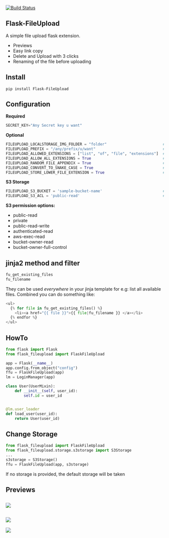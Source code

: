 [![Build Status](https://travis-ci.org/Speedy1991/Flask-FileUpload.svg?branch=master)](https://travis-ci.org/Speedy1991/Flask-FileUpload)

Flask-FileUpload
----------------

A simple file upload flask extension.

- Previews
- Easy link copy
- Delete and Upload with 3 clicks
- Renaming of the file before uploading

Install
-------

```pip install Flask-FileUpload```

Configuration
-------------
__Required__
```python
SECRET_KEY="Any Secret key u want"
```

__Optional__

```python
FILEUPLOAD_LOCALSTORAGE_IMG_FOLDER = "folder"                         # Where to store the images if used the default LocalStorage
FILEUPLOAD_PREFIX = "/any/prefix/u/want"                              # Blueprint prefix
FILEUPLOAD_ALLOWED_EXTENSIONS = ["list", "of", "file", "extensions"]  # Allow only these extensions
FILEUPLOAD_ALLOW_ALL_EXTENSIONS = True                                # Allow all extensions
FILEUPLOAD_RANDOM_FILE_APPENDIX = True                                # Append a random 6 hash string to selected file
FILEUPLOAD_CONVERT_TO_SNAKE_CASE = True                               # Converts filenames to snake_case
FILEUPLOAD_STORE_LOWER_FILE_EXTENSION = True                          # Lowers fileextension before storing 
```

__S3 Storage__
```python
FILEUPLOAD_S3_BUCKET = 'sample-bucket-name'                           # name of the S3 bucket
FILEUPLOAD_S3_ACL = 'public-read'                                     # S3 permission
```

__S3 permission options:__

- public-read
- private
- public-read-write
- authenticated-read
- aws-exec-read
- bucket-owner-read
- bucket-owner-full-control


jinja2 method and filter 
------------------------
 
```python 
fu_get_existing_files 
fu_filename 
```` 
They can be used _everywhere_ in your jinja template for e.g: list all available files. Combined you can do something like: 
 
```python 
<ul> 
  {% for file in fu_get_existing_files() %} 
    <li><a href="{{ file }}">{{ file|fu_filename }} </a></li> 
  {% endfor %} 
</ul> 
``` 
 
HowTo
-----
```python
from flask import Flask
from flask_fileupload import FlaskFileUpload

app = Flask(__name__)
app.config.from_object("config")
ffu = FlaskFileUpload(app)
lm = LoginManager(app)

class User(UserMixin):
    def __init__(self, user_id):
        self.id = user_id


@lm.user_loader
def load_user(user_id):
    return User(user_id)
```

Change Storage
--------------

```python
from flask_fileupload import FlaskFileUpload
from flask_fileupload.storage.s3storage import S3Storage
...
s3storage = S3Storage()
ffu = FlaskFileUpload(app, s3storage)
```

If no storage is provided, the default storage will be taken

Previews
--------

![](https://github.com/Speedy1991/Flask-FileUpload/blob/master/doc/img/overview.png)
----
![](https://github.com/Speedy1991/Flask-FileUpload/blob/master/doc/img/sort_and_searchable.png)
----
![](https://github.com/Speedy1991/Flask-FileUpload/blob/master/doc/img/zoom.png)

